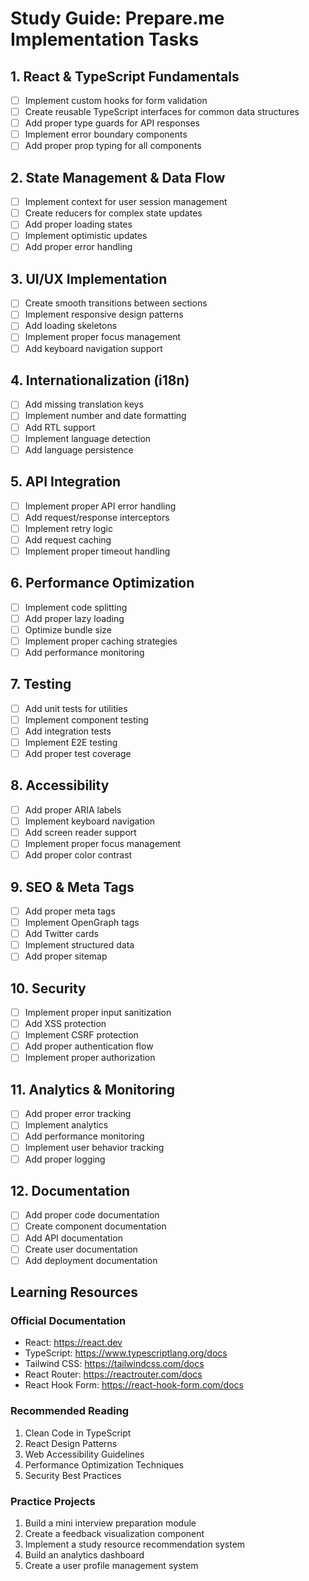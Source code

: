 # Study Guide: Prepare.me Implementation Tasks

## 1. React & TypeScript Fundamentals
- [ ] Implement custom hooks for form validation
- [ ] Create reusable TypeScript interfaces for common data structures
- [ ] Add proper type guards for API responses
- [ ] Implement error boundary components
- [ ] Add proper prop typing for all components

## 2. State Management & Data Flow
- [ ] Implement context for user session management
- [ ] Create reducers for complex state updates
- [ ] Add proper loading states
- [ ] Implement optimistic updates
- [ ] Add proper error handling

## 3. UI/UX Implementation
- [ ] Create smooth transitions between sections
- [ ] Implement responsive design patterns
- [ ] Add loading skeletons
- [ ] Implement proper focus management
- [ ] Add keyboard navigation support

## 4. Internationalization (i18n)
- [ ] Add missing translation keys
- [ ] Implement number and date formatting
- [ ] Add RTL support
- [ ] Implement language detection
- [ ] Add language persistence

## 5. API Integration
- [ ] Implement proper API error handling
- [ ] Add request/response interceptors
- [ ] Implement retry logic
- [ ] Add request caching
- [ ] Implement proper timeout handling

## 6. Performance Optimization
- [ ] Implement code splitting
- [ ] Add proper lazy loading
- [ ] Optimize bundle size
- [ ] Implement proper caching strategies
- [ ] Add performance monitoring

## 7. Testing
- [ ] Add unit tests for utilities
- [ ] Implement component testing
- [ ] Add integration tests
- [ ] Implement E2E testing
- [ ] Add proper test coverage

## 8. Accessibility
- [ ] Add proper ARIA labels
- [ ] Implement keyboard navigation
- [ ] Add screen reader support
- [ ] Implement proper focus management
- [ ] Add proper color contrast

## 9. SEO & Meta Tags
- [ ] Add proper meta tags
- [ ] Implement OpenGraph tags
- [ ] Add Twitter cards
- [ ] Implement structured data
- [ ] Add proper sitemap

## 10. Security
- [ ] Implement proper input sanitization
- [ ] Add XSS protection
- [ ] Implement CSRF protection
- [ ] Add proper authentication flow
- [ ] Implement proper authorization

## 11. Analytics & Monitoring
- [ ] Add proper error tracking
- [ ] Implement analytics
- [ ] Add performance monitoring
- [ ] Implement user behavior tracking
- [ ] Add proper logging

## 12. Documentation
- [ ] Add proper code documentation
- [ ] Create component documentation
- [ ] Add API documentation
- [ ] Create user documentation
- [ ] Add deployment documentation

## Learning Resources

### Official Documentation
- React: https://react.dev
- TypeScript: https://www.typescriptlang.org/docs
- Tailwind CSS: https://tailwindcss.com/docs
- React Router: https://reactrouter.com/docs
- React Hook Form: https://react-hook-form.com/docs

### Recommended Reading
1. Clean Code in TypeScript
2. React Design Patterns
3. Web Accessibility Guidelines
4. Performance Optimization Techniques
5. Security Best Practices

### Practice Projects
1. Build a mini interview preparation module
2. Create a feedback visualization component
3. Implement a study resource recommendation system
4. Build an analytics dashboard
5. Create a user profile management system